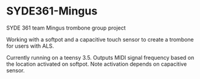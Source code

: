 # SYDE361-Mingus
SYDE 361 team Mingus trombone group project

Working with a softpot and a capacitive touch sensor to create a trombone for users with ALS. 

Currently running on a teensy 3.5. 
Outputs MIDI signal frequency based on the location activated on softpot. 
Note activation depends on capacitive sensor. 
